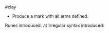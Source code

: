 #clay 

- Produce a mark with all arms defined.

Runes introduced:  `/$`
Irregular syntax introduced:
